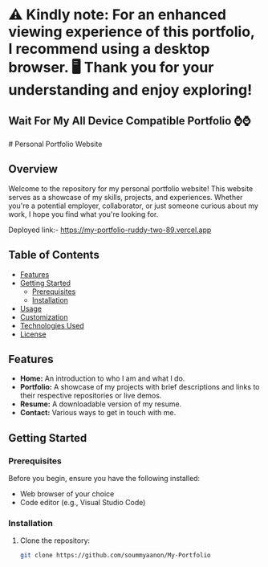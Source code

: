 <h1>

⚠️ **Kindly note:**
For an enhanced viewing experience of this portfolio, I recommend using a desktop browser. 🖥️ Thank you for your understanding and enjoy exploring!
</h1>
<h2> Wait For My All Device Compatible Portfolio ⌚️⌚️</h2>
# Personal Portfolio Website

## Overview

Welcome to the repository for my personal portfolio website! This website serves as a showcase of my skills, projects, and experiences. Whether you're a potential employer, collaborator, or just someone curious about my work, I hope you find what you're looking for.

Deployed link:- https://my-portfolio-ruddy-two-89.vercel.app

## Table of Contents

- [Features](#features)
- [Getting Started](#getting-started)
  - [Prerequisites](#prerequisites)
  - [Installation](#installation)
- [Usage](#usage)
- [Customization](#customization)
- [Technologies Used](#technologies-used)
- [License](#license)

## Features

- **Home:** An introduction to who I am and what I do.
- **Portfolio:** A showcase of my projects with brief descriptions and links to their respective repositories or live demos.
- **Resume:** A downloadable version of my resume.
- **Contact:** Various ways to get in touch with me.

## Getting Started

### Prerequisites

Before you begin, ensure you have the following installed:

- Web browser of your choice
- Code editor (e.g., Visual Studio Code)

### Installation

1. Clone the repository:

   ```bash
   git clone https://github.com/soummyaanon/My-Portfolio

